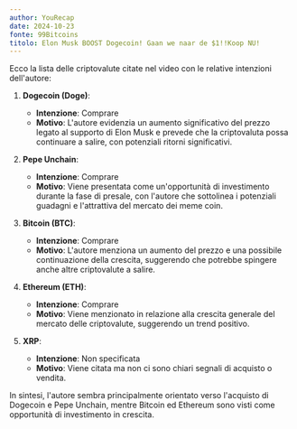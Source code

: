 ```yaml
---
author: YouRecap
date: 2024-10-23
fonte: 99Bitcoins
titolo: Elon Musk BOOST Dogecoin! Gaan we naar de $1!!Koop NU!
---
```


Ecco la lista delle criptovalute citate nel video con le relative intenzioni dell'autore:

1. **Dogecoin (Doge)**: 
   - **Intenzione**: Comprare
   - **Motivo**: L'autore evidenzia un aumento significativo del prezzo legato al supporto di Elon Musk e prevede che la criptovaluta possa continuare a salire, con potenziali ritorni significativi.

2. **Pepe Unchain**: 
   - **Intenzione**: Comprare
   - **Motivo**: Viene presentata come un'opportunità di investimento durante la fase di presale, con l'autore che sottolinea i potenziali guadagni e l'attrattiva del mercato dei meme coin.

3. **Bitcoin (BTC)**: 
   - **Intenzione**: Comprare
   - **Motivo**: L'autore menziona un aumento del prezzo e una possibile continuazione della crescita, suggerendo che potrebbe spingere anche altre criptovalute a salire.

4. **Ethereum (ETH)**: 
   - **Intenzione**: Comprare
   - **Motivo**: Viene menzionato in relazione alla crescita generale del mercato delle criptovalute, suggerendo un trend positivo.

5. **XRP**: 
   - **Intenzione**: Non specificata
   - **Motivo**: Viene citata ma non ci sono chiari segnali di acquisto o vendita.

In sintesi, l'autore sembra principalmente orientato verso l'acquisto di Dogecoin e Pepe Unchain, mentre Bitcoin ed Ethereum sono visti come opportunità di investimento in crescita.
